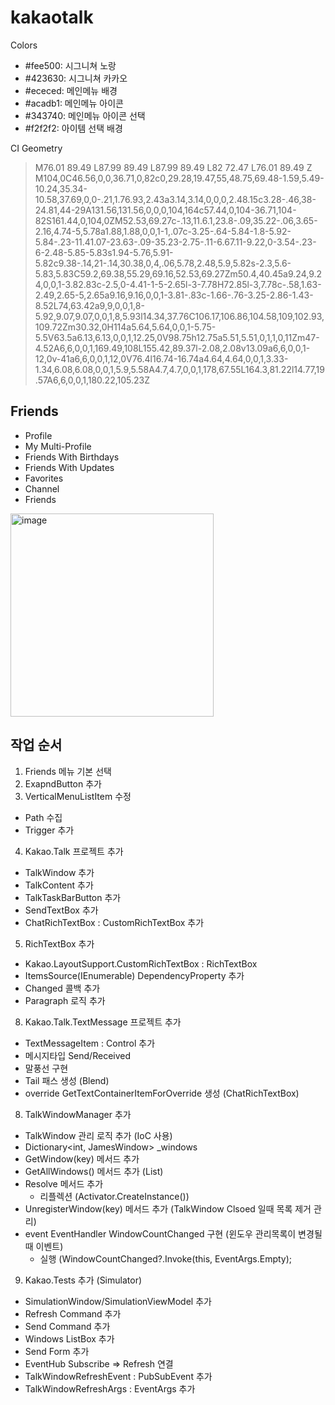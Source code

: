 # kakaotalk

Colors
- #fee500: 시그니쳐 노랑
- #423630: 시그니쳐 카카오
- #ececed: 메인메뉴 배경
- #acadb1: 메인메뉴 아이콘
- #343740: 메인메뉴 아이콘 선택
- #f2f2f2: 아이템 선택 배경

CI Geometry
> M76.01 89.49 L87.99 89.49 L87.99 89.49 L82 72.47 L76.01 89.49 Z M104,0C46.56,0,0,36.71,0,82c0,29.28,19.47,55,48.75,69.48-1.59,5.49-10.24,35.34-10.58,37.69,0,0-.21,1.76.93,2.43a3.14,3.14,0,0,0,2.48.15c3.28-.46,38-24.81,44-29A131.56,131.56,0,0,0,104,164c57.44,0,104-36.71,104-82S161.44,0,104,0ZM52.53,69.27c-.13,11.6.1,23.8-.09,35.22-.06,3.65-2.16,4.74-5,5.78a1.88,1.88,0,0,1-1,.07c-3.25-.64-5.84-1.8-5.92-5.84-.23-11.41.07-23.63-.09-35.23-2.75-.11-6.67.11-9.22,0-3.54-.23-6-2.48-5.85-5.83s1.94-5.76,5.91-5.82c9.38-.14,21-.14,30.38,0,4,.06,5.78,2.48,5.9,5.82s-2.3,5.6-5.83,5.83C59.2,69.38,55.29,69.16,52.53,69.27Zm50.4,40.45a9.24,9.24,0,0,1-3.82.83c-2.5,0-4.41-1-5-2.65l-3-7.78H72.85l-3,7.78c-.58,1.63-2.49,2.65-5,2.65a9.16,9.16,0,0,1-3.81-.83c-1.66-.76-3.25-2.86-1.43-8.52L74,63.42a9,9,0,0,1,8-5.92,9.07,9.07,0,0,1,8,5.93l14.34,37.76C106.17,106.86,104.58,109,102.93,109.72Zm30.32,0H114a5.64,5.64,0,0,1-5.75-5.5V63.5a6.13,6.13,0,0,1,12.25,0V98.75h12.75a5.51,5.51,0,1,1,0,11Zm47-4.52A6,6,0,0,1,169.49,108L155.42,89.37l-2.08,2.08v13.09a6,6,0,0,1-12,0v-41a6,6,0,0,1,12,0V76.4l16.74-16.74a4.64,4.64,0,0,1,3.33-1.34,6.08,6.08,0,0,1,5.9,5.58A4.7,4.7,0,0,1,178,67.55L164.3,81.22l14.77,19.57A6,6,0,0,1,180.22,105.23Z


## Friends

- Profile
- My Multi-Profile
- Friends With Birthdays
- Friends With Updates
- Favorites
- Channel
- Friends


<img width="325" alt="image" src="https://user-images.githubusercontent.com/52397976/227625862-4d45ad44-a6ba-40d0-953f-7faa6a98a753.png">

## 작업 순서
1. Friends 메뉴 기본 선택
2. ExapndButton 추가
3. VerticalMenuListItem 수정
  - Path 수집
  - Trigger 추가
4. Kakao.Talk 프로젝트 추가
  - TalkWindow 추가
  - TalkContent 추가
  - TalkTaskBarButton 추가
  - SendTextBox 추가
  - ChatRichTextBox : CustomRichTextBox 추가
5. RichTextBox 추가
  - Kakao.LayoutSupport.CustomRichTextBox : RichTextBox
  - ItemsSource(IEnumerable) DependencyProperty 추가
  - Changed 콜백 추가
  - Paragraph 로직 추가
8. Kakao.Talk.TextMessage 프로젝트 추가
  - TextMessageItem : Control 추가
  - 메시지타입 Send/Received
  - 말풍선 구현
  - Tail 패스 생성 (Blend)
  - override GetTextContainerItemForOverride 생성 (ChatRichTextBox)
8. TalkWindowManager 추가
  - TalkWindow 관리  로직 추가 (IoC 사용)
  - Dictionary<int, JamesWindow> _windows 
  - GetWindow(key) 메서드 추가
  - GetAllWindows() 메서드 추가 (List<keyValuePier>)
  - Resolve 메서드 추가
    - 리플렉션 (Activator.CreateInstance<T>())
  - UnregisterWindow(key) 메서드 추가 (TalkWindow Clsoed 일때 목록 제거 관리)
  - event EventHandler WindowCountChanged 구현 (윈도우 관리목록이 변경될 때 이벤트)
    - 실행 (WindowCountChanged?.Invoke(this, EventArgs.Empty);
9. Kakao.Tests 추가 (Simulator)
  - SimulationWindow/SimulationViewModel 추가
  - Refresh Command 추가
  - Send Command 추가
  - Windows ListBox 추가
  - Send Form 추가
  - EventHub Subscribe => Refresh 연결
  - TalkWindowRefreshEvent : PubSubEvent 추가
  - TalkWindowRefreshArgs : EventArgs 추가

